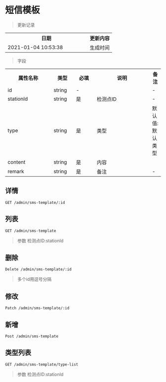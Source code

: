 # 短信模板

> 更新记录

<table>
    <tr>
        <th style="width:250px;">日期</th>
        <th>更新内容</th>
    </tr>
    <tr>
        <td>2021-01-04 10:53:38</td>
        <td>生成时间</td>
    </tr>
</table>

> 字段

<table>
    <tr>
        <th style="width:150px;">属性名称</th>
        <th style="width:60px;">类型</th>
        <th style="width:60px;">必填</th>
        <th style="width:200px;">说明</th>
        <th>备注</th>
    </tr>
    <tr>
        <td>id</td>
        <td>string</td>
        <td>-</td>
        <td></td>
        <td>-</td>
    </tr>
    <tr>
        <td>stationId</td>
        <td>string</td>
        <td>是</td>
        <td>检测点ID</td>
        <td>-</td>
    </tr>
    <tr>
        <td>type</td>
        <td>string</td>
        <td>是</td>
        <td>类型</td>
        <td>默认值:默认类型</td>
    </tr>
    <tr>
        <td>content</td>
        <td>string</td>
        <td>是</td>
        <td>内容</td>
        <td></td>
    </tr>
    <tr>
        <td>remark</td>
        <td>string</td>
        <td>是</td>
        <td>备注</td>
        <td>-</td>
    </tr>
</table>  
  
## 详情
    
```
GET /admin/sms-template/:id
```
  
  
## 列表
  
```
GET /admin/sms-template
```
> 参数 检测点ID:stationId   

## 删除
  
```
Delete /admin/sms-template/:id
```
> 多个id用逗号分隔 

## 修改
  
```
Patch /admin/sms-template/:id
```

## 新增
  
```
Post /admin/sms-template
```

## 类型列表
  
```
GET /admin/sms-template/type-list
```
> 参数 检测点ID:stationId   